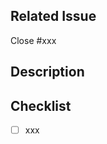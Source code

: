 <!-- for GitHub Copilot review rule -->
<!--
レビューする際には、以下のprefix(接頭辞)をつけてください
[must]  
[imo] (in my opinion)  
[nits](nitpick) 
[ask]  
[fyi]
-->
<!-- for GitHub Copilot review  rule-->

<!-- I want to review in Japanese. -->

## Related Issue
<!-- Please specify the Issue that this PR will close -->
Close #xxx

## Description
<!-- このPRで行った変更内容を詳細に記載してください -->

## Checklist

- [ ]  xxx